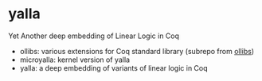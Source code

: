 # yalla
Yet Another deep embedding of Linear Logic in Coq

* ollibs: various extensions for Coq standard library (subrepo from [ollibs](https://github.com/olaure01/ollibs))
* microyalla: kernel version of yalla
* yalla: a deep embedding of variants of linear logic in Coq

